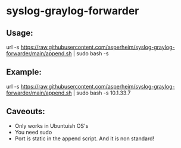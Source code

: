 # syslog-graylog-forwarder

## Usage:

url -s https://raw.githubusercontent.com/asperheim/syslog-graylog-forwarder/main/append.sh | sudo bash -s <ip of graylog>

## Example:

url -s https://raw.githubusercontent.com/asperheim/syslog-graylog-forwarder/main/append.sh | sudo bash -s 10.1.33.7

## Caveouts: 

* Only works in Ubuntuish OS's
* You need sudo
* Port is static in the append script. And it is non standard!
